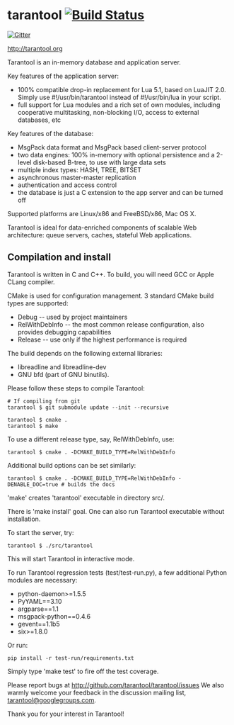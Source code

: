 # tarantool [![Build Status](https://travis-ci.org/tarantool/tarantool.png?branch=master)](https://travis-ci.org/tarantool/tarantool)

[![Gitter](https://badges.gitter.im/Join%20Chat.svg)](https://gitter.im/tarantool/tarantool?utm_source=badge&utm_medium=badge&utm_campaign=pr-badge&utm_content=badge)

http://tarantool.org

Tarantool is an in-memory database and application server.

Key features of the application server:
 * 100% compatible drop-in replacement for Lua 5.1,
   based on LuaJIT 2.0.
   Simply use #!/usr/bin/tarantool instead of
   #!/usr/bin/lua in your script.
 * full support for Lua modules and a rich set of
   own modules, including cooperative multitasking,
   non-blocking I/O, access to external databases, etc

Key features of the database:
 * MsgPack data format and MsgPack based
   client-server protocol
 * two data engines: 100% in-memory with
   optional persistence and a 2-level disk-based
   B-tree, to use with large data sets
 * multiple index types: HASH, TREE, BITSET
 * asynchronous master-master replication
 * authentication and access control
 * the database is just a C extension to the
   app server and can be turned off

Supported platforms are Linux/x86 and FreeBSD/x86, Mac OS X.

Tarantool is ideal for data-enriched components of
scalable Web architecture: queue servers, caches,
stateful Web applications.

## Compilation and install

Tarantool is written in C and C++.
To build, you will need GCC or Apple CLang compiler.

CMake is used for configuration management.
3 standard CMake build types are supported:
 * Debug -- used by project maintainers
 * RelWithDebInfo -- the most common release configuration,
 also provides debugging capabilities
 * Release -- use only if the highest performance is required

The build depends on the following external libraries:

- libreadline and libreadline-dev
- GNU bfd (part of GNU binutils).

Please follow these steps to compile Tarantool:

    # If compiling from git
    tarantool $ git submodule update --init --recursive

    tarantool $ cmake .
    tarantool $ make

To use a different release type, say, RelWithDebInfo, use:

    tarantool $ cmake . -DCMAKE_BUILD_TYPE=RelWithDebInfo

Additional build options can be set similarly:

    tarantool $ cmake . -DCMAKE_BUILD_TYPE=RelWithDebInfo -DENABLE_DOC=true # builds the docs

'make' creates 'tarantool' executable in directory src/.

There is 'make install' goal. One can also run Tarantool executable without
installation.

To start the server, try:

    tarantool $ ./src/tarantool

This will start Tarantool in interactive mode.

To run Tarantool regression tests (test/test-run.py),
a few additional Python modules are necessary:
 * python-daemon>=1.5.5
 * PyYAML==3.10
 * argparse==1.1
 * msgpack-python==0.4.6
 * gevent==1.1b5
 * six>=1.8.0

Or run:
```
pip install -r test-run/requirements.txt
```

Simply type 'make test' to fire off the test coverage.

Please report bugs at http://github.com/tarantool/tarantool/issues
We also warmly welcome your feedback in the discussion mailing
list, tarantool@googlegroups.com.

Thank you for your interest in Tarantool!
